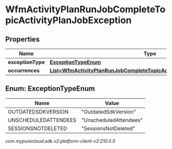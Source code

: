 # WfmActivityPlanRunJobCompleteTopicActivityPlanJobException


## Properties

| Name | Type | Description | Notes |
| ------------ | ------------- | ------------- | ------------- |
| **exceptionType** | [**ExceptionTypeEnum**](#Enum--ExceptionTypeEnum) |  |  [optional] |
| **occurrences** | [**List&lt;WfmActivityPlanRunJobCompleteTopicActivityPlanOccurrenceReference&gt;**](WfmActivityPlanRunJobCompleteTopicActivityPlanOccurrenceReference) |  |  [optional] |


## Enum: ExceptionTypeEnum

| Name | Value |
| ---- | ----- |
| OUTDATEDSDKVERSION | &quot;OutdatedSdkVersion&quot; | 
| UNSCHEDULEDATTENDEES | &quot;UnscheduledAttendees&quot; | 
| SESSIONSNOTDELETED | &quot;SessionsNotDeleted&quot; | 




_com.mypurecloud.sdk.v2:platform-client-v2:210.0.0_
